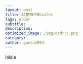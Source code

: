 ```yaml
---
layout: post
title: 34蔷薇目Rosales
tags: order    
subtitle: 
description: 
optimized_image: /img/ordrr/.png
category: 
author: ganlu1994  
---
```



lalala